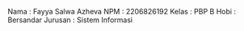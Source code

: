 Nama    : Fayya Salwa Azheva
NPM     : 2206826192
Kelas   : PBP B
Hobi    : Bersandar
Jurusan : Sistem Informasi